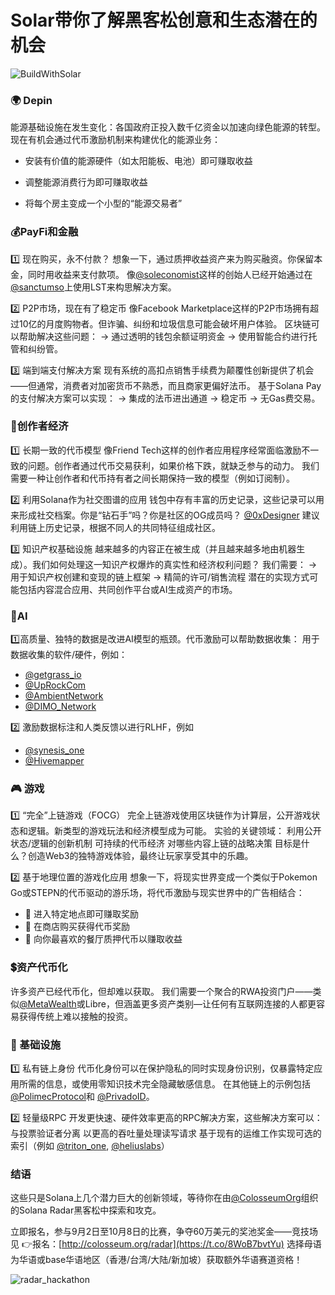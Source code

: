 # Solar带你了解黑客松创意和生态潜在的机会

![BuildWithSolar](/BuildWithSolar.jpg)

### 🌍 Depin

能源基础设施在发生变化：各国政府正投入数千亿资金以加速向绿色能源的转型。 现在有机会通过代币激励机制来构建优化的能源业务：

- 安装有价值的能源硬件（如太阳能板、电池）即可赚取收益

- 调整能源消费行为即可赚取收益
- 将每个房主变成一个小型的“能源交易者”

### 💰PayFi和金融

1️⃣ 现在购买，永不付款？ 想象一下，通过质押收益资产来为购买融资。你保留本金，同时用收益来支付款项。 像[@soleconomist](https://x.com/soleconomist)这样的创始人已经开始通过在[@sanctumso](https://x.com/sanctumso)上使用LST来构思解决方案。

2️⃣ P2P市场，现在有了稳定币 像Facebook Marketplace这样的P2P市场拥有超过10亿的月度购物者。但诈骗、纠纷和垃圾信息可能会破坏用户体验。 区块链可以帮助解决这些问题： → 通过透明的钱包余额证明资金 → 使用智能合约进行托管和纠纷管。

3️⃣ 端到端支付解决方案 现有系统的高扣点销售手续费为颠覆性创新提供了机会——但通常，消费者对加密货币不熟悉，而且商家更偏好法币。 基于Solana Pay的支付解决方案可以实现：
  → 集成的法币进出通道
  → 稳定币
  → 无Gas费交易。

### 🎨创作者经济

1️⃣ 长期一致的代币模型
像Friend Tech这样的创作者应用程序经常面临激励不一致的问题。创作者通过代币交易获利，如果价格下跌，就缺乏参与的动力。
我们需要一种让创作者和代币持有者之间长期保持一致的模型（例如订阅制）。

2️⃣ 利用Solana作为社交图谱的应用
钱包中存有丰富的历史记录，这些记录可以用来形成社交档案。你是“钻石手”吗？你是社区的OG成员吗？
[@0xDesigner](https://x.com/0xDesigner)
 建议利用链上历史记录，根据不同人的共同特征组成社区。

3️⃣ 知识产权基础设施
越来越多的内容正在被生成（并且越来越多地由机器生成）。我们如何处理这一知识产权爆炸的真实性和经济权利问题？
我们需要：
→ 用于知识产权创建和变现的链上框架
→ 精简的许可/销售流程
潜在的实现方式可能包括内容混合应用、共同创作平台或AI生成资产的市场。

### 🤖AI

1️⃣高质量、独特的数据是改进AI模型的瓶颈。代币激励可以帮助数据收集： 用于数据收集的软件/硬件，例如：

- [@getgrass_io](https://x.com/getgrass_io)
- [@UpRockCom](https://x.com/UpRockCom)
- [@AmbientNetwork](https://x.com/AmbientNetwork)
- [@DIMO_Network](https://x.com/DIMO_Network)

2️⃣ 激励数据标注和人类反馈以进行RLHF，例如

- [@synesis_one](https://x.com/synesis_one)
- [@Hivemapper](https://x.com/Hivemapper)

### 🎮 游戏

1️⃣ “完全”上链游戏（FOCG）
完全上链游戏使用区块链作为计算层，公开游戏状态和逻辑。新类型的游戏玩法和经济模型成为可能。
实验的关键领域：
利用公开状态/逻辑的创新机制
可持续的代币经济
对哪些内容上链的战略决策
目标是什么？创造Web3的独特游戏体验，最终让玩家享受其中的乐趣。

2️⃣ 基于地理位置的游戏化应用
想象一下，将现实世界变成一个类似于Pokemon Go或STEPN的代币驱动的游乐场，将代币激励与现实世界中的广告相结合：

- 👟 进入特定地点即可赚取奖励
- 🏬 在商店购买获得代币奖励
- 🥩 向你最喜欢的餐厅质押代币以赚取收益

### 💲资产代币化

许多资产已经代币化，但却难以获取。
我们需要一个聚合的RWA投资门户——类似[@MetaWealth](https://x.com/MetaWealth)或Libre，但涵盖更多资产类别—让任何有互联网连接的人都更容易获得传统上难以接触的投资。

### 🔧 基础设施

1️⃣ 私有链上身份
代币化身份可以在保护隐私的同时实现身份识别，仅暴露特定应用所需的信息，或使用零知识技术完全隐藏敏感信息。
在其他链上的示例包括[@PolimecProtocol](https://x.com/PolimecProtocol)和 [@PrivadoID](https://x.com/PrivadoID)。

2️⃣ 轻量级RPC
开发更快速、硬件效率更高的RPC解决方案，这些解决方案可以：
与投票验证者分离
以更高的吞吐量处理读写请求
基于现有的运维工作实现可选的索引（例如 [@triton_one](https://x.com/triton_one), [@heliuslabs](https://x.com/heliuslabs)）

### 结语

这些只是Solana上几个潜力巨大的创新领域，等待你在由[@ColosseumOrg](https://x.com/ColosseumOrg)组织的Solana Radar黑客松中探索和攻克。  

立即报名，参与9月2日至10月8日的比赛，争夺60万美元的奖池奖金——竞技场见 👉报名：[http://colosseum.org/radar](https://t.co/8WoB7bvtYu)       选择母语为华语或base华语地区（香港/台湾/大陆/新加坡）获取额外华语赛道资格！

![radar_hackathon](/radar_hackathon.png)
